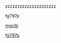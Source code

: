zzzzzzzzzzzzzzzzzzzzz

fg797p

[mgclb](https://mokk731.github.io/mgclb/mgclb.txt)


[fg797p](https://mokk731.github.io/ziprar/win-tools/fg797p.rar)


